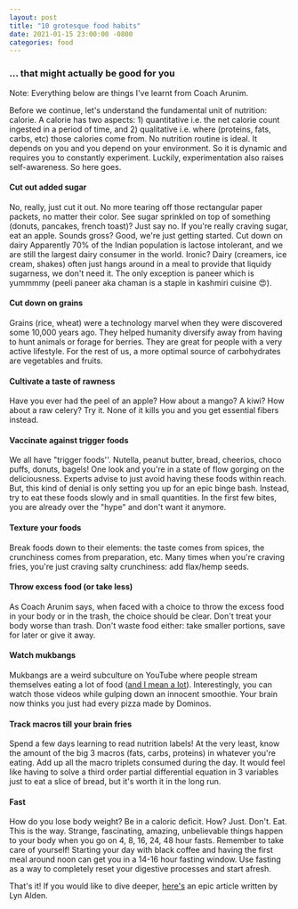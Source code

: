 ```yaml
---
layout: post
title: "10 grotesque food habits"
date: 2021-01-15 23:00:00 -0800
categories: food
---
```

### ... that might actually be good for you ###

Note: Everything below are things I've learnt from Coach Arunim.

Before we continue, let's understand the fundamental unit of nutrition: calorie. A calorie has two aspects: 1) quantitative i.e. the net calorie count ingested in a period of time, and 2) qualitative i.e. where (proteins, fats, carbs, etc) those calories come from. No nutrition routine is ideal. It depends on you and you depend on your environment. So it is dynamic and requires you to constantly experiment. Luckily, experimentation also raises self-awareness. So here goes.

#### Cut out added sugar ####
No, really, just cut it out. No more tearing off those rectangular paper packets, no matter their color. See sugar sprinkled on top of something (donuts, pancakes, french toast)? Just say no. If you're really craving sugar, eat an apple. Sounds gross? Good, we're just getting started.
Cut down on dairy
Apparently 70% of the Indian population is lactose intolerant, and we are still the largest dairy consumer in the world. Ironic? Dairy (creamers, ice cream, shakes) often just hangs around in a meal to provide that liquidy sugarness, we don't need it. The only exception is paneer which is yummmmy (peeli paneer aka chaman is a staple in kashmiri cuisine 😍). 


#### Cut down on grains ####
Grains (rice, wheat) were a technology marvel when they were discovered some 10,000 years ago. They helped humanity diversify away from having to hunt animals or forage for berries. They are great for people with a very active lifestyle. For the rest of us, a more optimal source of carbohydrates are vegetables and fruits.


#### Cultivate a taste of rawness #### 
Have you ever had the peel of an apple? How about a mango? A kiwi? How about a raw celery? Try it. None of it kills you and you get essential fibers instead.


#### Vaccinate against trigger foods #### 
We all have "trigger foods''. Nutella, peanut butter, bread, cheerios, choco puffs, donuts, bagels! One look and you're in a state of flow gorging on the deliciousness. Experts advise to just avoid having these foods within reach. But, this kind of denial is only setting you up for an epic binge bash. Instead, try to eat these foods slowly and in small quantities. In the first few bites, you are already over the "hype" and don't want it anymore.


#### Texture your foods #### 
Break foods down to their elements: the taste comes from spices, the crunchiness comes from preparation, etc. Many times when you're craving fries, you're just craving salty crunchiness: add flax/hemp seeds.


#### Throw excess food (or take less) #### 
As Coach Arunim says, when faced with a choice to throw the excess food in your body or in the trash, the choice should be clear. Don't treat your body worse than trash. Don't waste food either: take smaller portions, save for later or give it away.


#### Watch mukbangs #### 
Mukbangs are a weird subculture on YouTube where people stream themselves eating a lot of food ([and I mean a lot](https://youtu.be/YmabxZ83SyU)). Interestingly, you can watch those videos while gulping down an innocent smoothie. Your brain now thinks you just had every pizza made by Dominos.


#### Track macros till your brain fries #### 
Spend a few days learning to read nutrition labels! At the very least, know the amount of the big 3 macros (fats, carbs, proteins) in whatever you're eating. Add up all the macro triplets consumed during the day. It would feel like having to solve a third order partial differential equation in 3 variables just to eat a slice of bread, but it's worth it in the long run.


#### Fast #### 
How do you lose body weight? Be in a caloric deficit. How? Just. Don't. Eat. This is the way. Strange, fascinating, amazing, unbelievable things happen to your body when you go on 4, 8, 16, 24, 48 hour fasts. Remember to take care of yourself! Starting your day with black coffee and having the first meal around noon can get you in a 14-16 hour fasting window. Use fasting as a way to completely reset your digestive processes and start afresh.


That's it! If you would like to dive deeper, [here's](https://www.lynalden.com/increase-energy/) an epic article written by Lyn Alden. 
